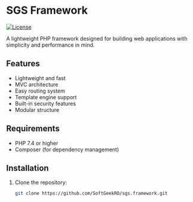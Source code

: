 # SGS Framework

[![License](https://img.shields.io/badge/license-GPL-blue.svg)](LICENSE)

A lightweight PHP framework designed for building web applications with simplicity and performance in mind.

## Features

- Lightweight and fast
- MVC architecture
- Easy routing system
- Template engine support
- Built-in security features
- Modular structure

## Requirements

- PHP 7.4 or higher
- Composer (for dependency management)

## Installation

1. Clone the repository:
   ```bash
   git clone https://github.com/SoftGeekRO/sgs.framework.git
